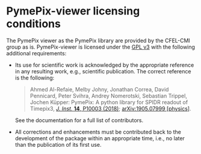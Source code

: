 # PymePix-viewer licensing conditions

The PymePix viewer as the PymePix library are provided by the CFEL-CMI group as is. PymePix-viewer
is licensed under the [GPL v3](./LICENSE-GPLv3.md) with the following additional requirements:

* Its use for scientific work is acknowledged by the appropriate reference in any resulting work,
  e.g., scientific publication. The correct reference is the following:

  > Ahmed Al-Refaie, Melby Johny, Jonathan Correa, David Pennicard, Peter Svihra, Andrey Nomerotski,
  > Sebastian Trippel, Jochen Küpper: PymePix: A python library for SPIDR readout of Timepix3, [_J.
  > Inst._ **14**, P10003 (2018)](https://doi.org/10.1088/1748-0221/14/10/P10003); [arXiv:1905.07999
  > [physics]](https://arxiv.org/abs/1905.07999).

  See the documentation for a full list of contributors.

* All corrections and enhancements must be contributed back to the development of the package within
  an appropriate time, i.e., no later than the publication of its first use.



<!-- Put Emacs local variables into HTML comment
Local Variables:
coding: utf-8
fill-column: 100
End:
-->
